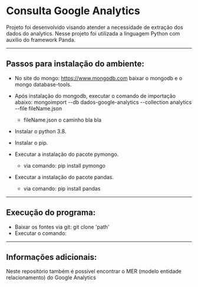 # Consulta Google Analytics

Projeto foi desenvolvido visando atender a necessidade de extração dos dados do analytics.
Nesse projeto foi utilizada a linguagem Python com auxilio do framework Panda.

---------------------
## Passos para instalação do ambiente:

- No site do mongo: https://www.mongodb.com baixar o mongodb e o mongo database-tools.

- Após instalação do mongodb, executar o comando de importação abaixo:
  mongoimport --db dados-google-analytics --collection analytics --file fileName.json
    * fileName.json o caminho bla bla
 
- Instalar o python 3.8.
- Instalar o pip.
- Executar a instalação do pacote pymongo.
  * via comando: pip install pymongo
- Executar a instalação do pacote pandas.
  * via comando: pip install pandas

---------------------
## Execução do programa:

- Baixar os fontes via git:
  git clone 'path'
- Executar o comando:

---------------------
## Informações adicionais:

Neste repositório também é possível encontrar o MER (modelo entidade relacionamento) do Google Analytics
